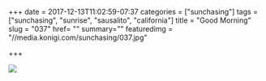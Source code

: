 +++
date = 2017-12-13T11:02:59-07:37
categories = ["sunchasing"]
tags = ["sunchasing", "sunrise", "sausalito", "california"]
title = "Good Morning"
slug = "037"
href= ""
summary=""
featuredimg = "//media.konigi.com/sunchasing/037.jpg"

+++

<img src="//media.konigi.com/sunchasing/037.jpg" />